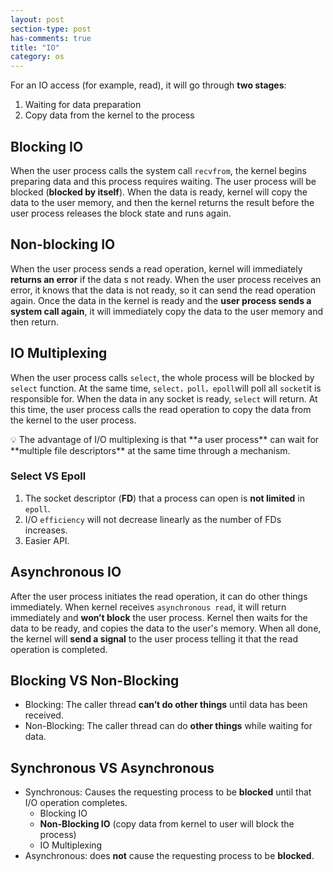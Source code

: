 ```yaml
---
layout: post
section-type: post
has-comments: true
title: "IO"
category: os
---
```


For an IO access (for example, read), it will go through **two stages**:

1. Waiting for data preparation
2. Copy data from the kernel to the process

## Blocking IO

When the user process calls the system call `recvfrom`, the kernel begins preparing data and this process requires waiting. The user process will be blocked (**blocked by itself**). When the data is ready, kernel will copy the data to the user memory, and then the kernel returns the result before the user process releases the block state and runs again.

## Non-blocking IO

When the user process sends a read operation, kernel will immediately **returns an error** if the data s not ready. When the user process receives an error, it knows that the data is not ready, so it can send the read operation again. Once the data in the kernel is ready and the **user process sends a system call again**, it will immediately copy the data to the user memory and then return.

## IO Multiplexing

When the user process calls `select`, the whole process will be blocked by `select` function. At the same time, `select，poll，epoll`will poll all `socket`it is responsible for. When the data in any socket is ready, `select` will return. At this time, the user process calls the read operation to copy the data from the kernel to the user process.

<aside>
💡 The advantage of I/O multiplexing is that **a user process** can wait for **multiple file descriptors** at the same time through a mechanism.

</aside>

### Select VS Epoll

1. The socket descriptor (**FD**) that a process can open is **not limited** in `epoll`.
2. I/O `efficiency` will not decrease linearly as the number of FDs increases.
3. Easier API.

## Asynchronous IO

After the user process initiates the read operation, it can do other things immediately. When kernel receives `asynchronous read`, it will return immediately and **won’t block** the user process. Kernel then waits for the data to be ready, and copies the data to the user's memory. When all done, the kernel will **send a signal** to the user process telling it that the read operation is completed.

## Blocking VS Non-Blocking

- Blocking: The caller thread **can’t do other things** until data has been received.
- Non-Blocking: The caller thread can do **other things** while waiting for data.

## Synchronous VS Asynchronous

- Synchronous: Causes the requesting process to be **blocked** until that I/O operation completes.
    - Blocking IO
    - **Non-Blocking IO** (copy data from kernel to user will block the process)
    - IO Multiplexing
- Asynchronous: does **not** cause the requesting process to be **blocked**.